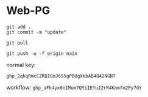 # Web-PG



```
git add .
git commit -m "update"
```
```
git pull

git push -u -f origin main
```
normal key:
```
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
```
workflow:
`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`
